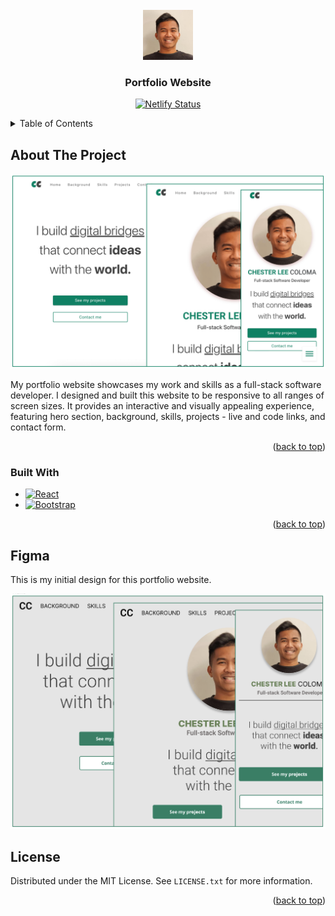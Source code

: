 <!-- PROJECT LOGO -->
<br />
<div align="center">
  <a href="https://github.com/cleecoloma/portfolio-website">
    <img src="/public/images/chester.jpeg" alt="Logo" width="80" height="80">
  </a>

<h3 align="center">Portfolio Website</h3>
<p align="center">
  <a href="https://app.netlify.com/sites/cleecoloma/deploys" target="_blank">
    <img src="https://api.netlify.com/api/v1/badges/4b2ddd93-ce4a-416d-b96d-56cfbdaa8336/deploy-status" alt="Netlify Status" />
  </a>
</p>

</div>

<!-- TABLE OF CONTENTS -->
<details>
  <summary>Table of Contents</summary>
  <ol>
    <li>
      <a href="#about-the-project">About The Project</a>
      <ul>
        <li><a href="#built-with">Built With</a></li>
      </ul>
    </li>
    <li>
      <a href="#figma">Figma</a>
    </li>
  </ol>
</details>

<!-- ABOUT THE PROJECT -->

## About The Project

![Preview](/public/images/preview.png)

My portfolio website showcases my work and skills as a full-stack software developer. I designed and built this website to be responsive to all ranges of screen sizes. It provides an interactive and visually appealing experience, featuring hero section, background, skills, projects - live and code links, and contact form.

<p align="right">(<a href="#readme-top">back to top</a>)</p>

### Built With

- [![React][React.js]][React-url]
- [![Bootstrap][Bootstrap.com]][Bootstrap-url]

<p align="right">(<a href="#readme-top">back to top</a>)</p>

<!-- GETTING STARTED -->

## Figma

This is my initial design for this portfolio website.

![Figma Design](/public/images/figma-design.png)

<!-- LICENSE -->

## License

Distributed under the MIT License. See `LICENSE.txt` for more information.

<p align="right">(<a href="#readme-top">back to top</a>)</p>

<!-- MARKDOWN LINKS & IMAGES -->
<!-- https://www.markdownguide.org/basic-syntax/#reference-style-links -->

[React.js]: https://img.shields.io/badge/React-20232A?style=for-the-badge&logo=react&logoColor=61DAFB
[React-url]: https://reactjs.org/
[Bootstrap.com]: https://img.shields.io/badge/Bootstrap-563D7C?style=for-the-badge&logo=bootstrap&logoColor=white
[Bootstrap-url]: https://getbootstrap.com
